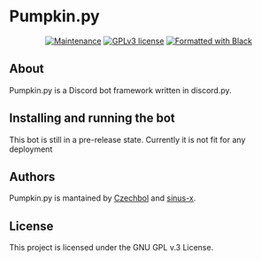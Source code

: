 # Pumpkin.py

<p align="center">
  <a href="https://github.com/Pumpkin-py/Pumpkin.py/graphs/commit-activity"><img src="https://img.shields.io/github/last-commit/Pumpkin-py/Pumpkin.py?style=for-the-badge" alt="Maintenance" /></a>
  <a href="https://github.com/Pumpkin-py/Pumpkin.py/blob/master/LICENSE"><img src="https://img.shields.io/badge/License-GPLv3-brightgreen?style=for-the-badge" alt="GPLv3 license" /></a>
  <a href="https://github.com/psf/black"><img src="https://img.shields.io/badge/code%20style-black-000000.svg?style=for-the-badge" alt="Formatted with Black" /></a>

</p>

## About

Pumpkin.py is a Discord bot framework written in discord.py.

## Installing and running the bot

This bot is still in a pre-release state. Currently it is not fit for any deployment

## Authors

Pumpkin.py is mantained by [Czechbol](https://github.com/Czechbol) and
[sinus-x](https://github.com/sinus-x).

## License

This project is licensed under the GNU GPL v.3 License.
